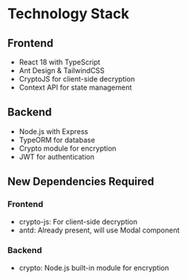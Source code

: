 # Technology Stack

## Frontend
- React 18 with TypeScript
- Ant Design & TailwindCSS
- CryptoJS for client-side decryption
- Context API for state management

## Backend
- Node.js with Express
- TypeORM for database
- Crypto module for encryption
- JWT for authentication

## New Dependencies Required
### Frontend
- crypto-js: For client-side decryption
- antd: Already present, will use Modal component

### Backend
- crypto: Node.js built-in module for encryption